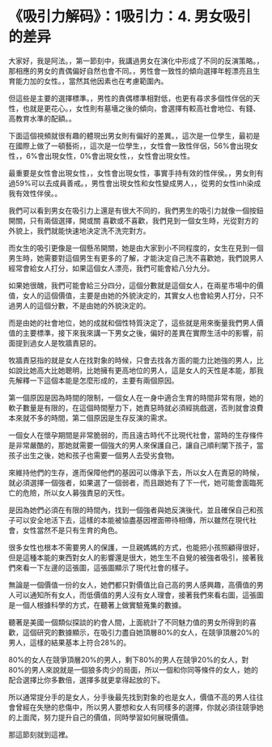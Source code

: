 # 《吸引力解码》：1吸引力：4. 男女吸引的差异

大家好，我是阿法。，第一節刻中，我講過男女在演化中形成了不同的反演策略。，那相應的男女的責偶偏好自然也會不同。，男性會一致性的傾向選擇年輕漂亮且生育能力加的女性。，當然其他因素也在考慮範圍內。

但這些是主要的選擇標準。，男性的責偶標準相對低，也更有尋求多個性伴侶的天性，也就是更花心。，女性則有墓墻之後的傾向，會選擇有較高社會地位、有錢、高教育水準的配額。。

下面這個視頻就很有趣的體現出男女則有偏好的差異。，這次是一位學生，最初是在國際上做了一頓藝術，，這次是一位學生，，女性會一致性伴侶，56%會出現女性，，6%會出現女性，0%會出現女性，，女性會出現女性。

最重要是女性會出現女性，，女性會出現女性，事實手持有效的性伴侯。，男女則有過59%可以去成員善戒。，男性會出現女性和女性變成男人，，從男的女性inh染成我有效性伴侯。。

我們可以看到男女在吸引力上還是有很大不同的，我們男生的吸引力就像一個按鈕開關，只有兩個選擇，開或關 喜歡或不喜歡，我們見到一個女生時，光從對方的外貌上，我們就能快速地決定洗不洗完對方。

而女生的吸引更像是一個懸吊開關，她是由大家到小不同程度的，女生在見到一個男生時，她需要對這個男生有更多的了解，才能決定自己洗不喜歡她，我們說男人經常會給女人打分，如果這個女人漂亮，我們可能會給八分九分。

如果她很醜，我們可能會給三分四分，這個分數就是這個女人，在兩星市場中的價值，女人的這個價值，主要是由她的外貌決定的，其實女人也會給男人打分，只不過男人的這個分數，不是由她的外貌決定的。

而是由她的社會地位，她的成就和個性特質決定了，這些就是用來衡量我們男人價值的主要標準，接下來我來講一下男女之後，偏好的差異在實際生活中的影響，前面提到過女人是牧牆責惡的。

牧牆責惡指的就是女人在找對象的時候，只會去找各方面的能力比她強的男人，比如說比她高大比她聰明，比她擁有更高地位的男人，這是女人的天性是本能，那我先解釋一下這個本能是怎麼形成的，主要有兩個原因。

第一個原因是因為時間的限制，一個女人在一身中適合生育的時間非常有限，她的軟子數量是有限的，在這個時間壓力下，她責惡時就必須經挑戲選，否則就會浪費本來就不多的時間，第二個原因是生存反演的需求。

一個女人在懷孕期間是非常脆弱的，而且遠古時代不比現代社會，當時的生存條件是非常嚴酷的，那她就需要一個強大的男人來保護自己，讓自己順利闡下孩子，當孩子出生之後，她和孩子也需要一個男人去受劣食物。

來維持他們的生存，進而保障他們的基因可以傳承下去，所以女人在責惡的時候，就必須選擇一個強者，如果選了一個弱者，而且跟她有了下一代，她可能會面臨死亡的危險，所以女人募強責惡的天性。

是因為她們必須在有限的時間內，找到一個強者與她反演後代，並且確保自己和孩子可以安全地活下去，這樣的本能被協盡基因裡面帶待相傳，所以雖然在現代社會，女性當然不是只有生育的角色。

很多女性也根本不需要男人的保護，一旦親媽媽的方式，也能把小孩照顧得很好，但是這種本能的東西對女人的影響還是很大，她生生不自覺的被強者吸引，接著我們來看一下左邊的這張圖，這張圖顯示了現代社會的樣子。

無論是一個價值一份的女人，她們都只對價值比自己高的男人感興趣，高價值的男人可以通知所有女人，而低價值的男人沒有女人理會，接著我們來看右圖，這張圖是一個人根據科學的方式，在聽著上做實驗蒐集的數據。

聽著是美國一個類似探談的約會人間，上面統計了不同魅力值的男女所得到的喜歡，這個研究的數據顯示，在吸引力盡自她頂層80%的女人，在競爭頂層20%的男人，這樣的結果基本上符合28%的。

80%的女人在競爭頂層20%的男人，剩下80%的男人在競爭20%的女人，對80%的男人來說就是一個狼多肉少的局面，所以一個和你同等條件的女人，她的配合選擇比你多數倍，選擇多就更拿得起放的下。

所以通常提分手的是女人，分手後最先找到對象的也是女人，價值不高的男人往往會曾經在失戀的悲傷中，所以男人要想和女人有同樣多的選擇，你就必須往競爭她的上面爬，努力提升自己的價值，同時學習如何展現價值。

那這節刻就到這裡。